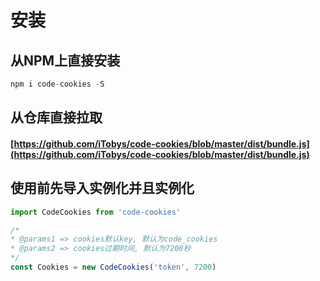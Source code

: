 # 安装

## 从NPM上直接安装

```javascript
npm i code-cookies -S
```

## 从仓库直接拉取

#### [https://github.com/iTobys/code-cookies/blob/master/dist/bundle.js](https://github.com/iTobys/code-cookies/blob/master/dist/bundle.js)

## 使用前先导入实例化并且实例化

```javascript
import CodeCookies from 'code-cookies'

/*
* @params1 => cookies默认key, 默认为code_cookies
* @params2 => cookies过期时间, 默认为7200秒
*/
const Cookies = new CodeCookies('token', 7200)
```



